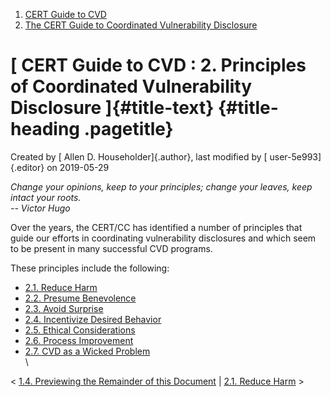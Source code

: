 



1.  [CERT Guide to CVD](index.html)
2.  [The CERT Guide to Coordinated Vulnerability
    Disclosure](The-CERT-Guide-to-Coordinated-Vulnerability-Disclosure_47677443.html)


# [ CERT Guide to CVD : 2. Principles of Coordinated Vulnerability Disclosure ]{#title-text} {#title-heading .pagetitle}




Created by [ Allen D. Householder]{.author}, last modified by [
user-5e993]{.editor} on 2019-05-29



*Change your opinions, keep to your principles; change your leaves, keep
intact your roots.*\
*--* *Victor Hugo*

Over the years, the CERT/CC has identified a number of principles that
guide our efforts in coordinating vulnerability disclosures and which
seem to be present in many successful CVD programs.

These principles include the following:

-   [2.1. Reduce Harm](2.1.-Reduce-Harm_47677451.html)
-   [2.2. Presume Benevolence](2.2.-Presume-Benevolence_47677452.html)
-   [2.3. Avoid Surprise](2.3.-Avoid-Surprise_47677453.html)
-   [2.4. Incentivize Desired
    Behavior](2.4.-Incentivize-Desired-Behavior_47677454.html)
-   [2.5. Ethical
    Considerations](2.5.-Ethical-Considerations_47677455.html)
-   [2.6. Process Improvement](2.6.-Process-Improvement_47677456.html)
-   [2.7. CVD as a Wicked
    Problem](2.7.-CVD-as-a-Wicked-Problem_47677457.html)\
    \



\< [1.4. Previewing the Remainder of this
Document](1.4.-Previewing-the-Remainder-of-this-Document_47677449.html)
\| [2.1. Reduce Harm](2.1.-Reduce-Harm_47677451.html) \>














